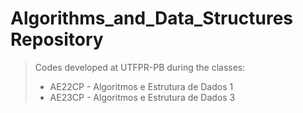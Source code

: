# Algorithms_and_Data_Structures Repository

> Codes developed at UTFPR-PB during the classes: 
>   - AE22CP - Algoritmos e Estrutura de Dados 1 
>   - AE23CP - Algoritmos e Estrutura de Dados 3
